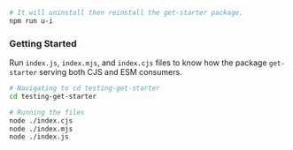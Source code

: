 ```bash
# It will uninstall then reinstall the get-starter package.
npm run u-i
```

### Getting Started

Run `index.js`, `index.mjs`, and `index.cjs` files to know how the package `get-starter` serving both CJS and ESM consumers.

```bash
# Navigating to cd testing-get-starter
cd testing-get-starter 

# Running the files
node ./index.cjs
node ./index.mjs
node ./index.js

```
